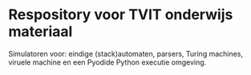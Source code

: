 # Respository voor TVIT onderwijs materiaal

Simulatoren voor: eindige (stack)automaten, parsers, Turing machines, viruele machine en een Pyodide Python executie omgeving.
